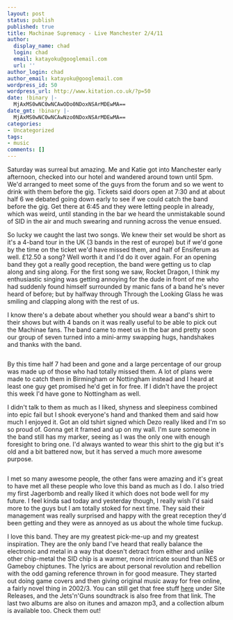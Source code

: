 ```yaml
---
layout: post
status: publish
published: true
title: Machinae Supremacy - Live Manchester 2/4/11
author:
  display_name: chad
  login: chad
  email: katayoku@googlemail.com
  url: ''
author_login: chad
author_email: katayoku@googlemail.com
wordpress_id: 50
wordpress_url: http://www.kitation.co.uk/?p=50
date: !binary |-
  MjAxMS0wNC0wNCAwODo0NDoxNSArMDEwMA==
date_gmt: !binary |-
  MjAxMS0wNC0wNCAwNzo0NDoxNSArMDEwMA==
categories:
- Uncategorized
tags:
- music
comments: []
---
```

<p>Saturday was surreal but amazing. Me and Katie got into Manchester early afternoon, checked into our hotel and wandered around town until 5pm. We'd arranged to meet some of the guys from the forum and so we went to drink with them before the gig. Tickets said doors open at 7:30 and at about half 6 we debated going down early to see if we could catch the band before the gig. Get there at 6:45 and they were letting people in already, which was weird, until standing in the bar we heard the unmistakable sound of SID in the air and much swearing and running across the venue ensued. </p>
<p>So lucky we caught the last two songs. We knew their set would be short as it's a 4-band tour in the UK (3 bands in the rest of europe) but if we'd gone by the time on the ticket we'd have missed them, and half of Ensiferum as well. £12.50 a song? Well worth it and I'd do it over again. For an opening band they got a really good reception, the band were getting us to clap along and sing along. For the first song we saw, Rocket Dragon, I think my enthusiastic singing was getting annoying for the dude in front of me who had suddenly found himself surrounded by manic fans of a band he's never heard of before; but by halfway through Through the Looking Glass he was smiling and clapping along with the rest of us. </p>
<p>I know there's a debate about whether you should wear a band's shirt to their shows but with 4 bands on it was really useful to be able to pick out the Machinae fans. The band came to meet us in the bar and pretty soon our group of seven turned into a mini-army swapping hugs, handshakes and thanks with the band.</p>
<p><img src="http://farm6.static.flickr.com/5229/5584534527_5276d41397.jpg" alt="" /></p>
<p> By this time half 7 had been and gone and a large percentage of our group was made up of those who had totally missed them. A lot of plans were made to catch them in Birmingham or Nottingham instead and I heard at least one guy get promised he'd get in for free. If I didn't have the project this week I'd have gone to Nottingham as well. </p>
<p>I didn't talk to them as much as I liked, shyness and sleepiness combined into epic fail but I shook everyone's hand and thanked them and said how much I enjoyed it. Got an old tshirt signed which Dezo really liked and I'm so so proud of. Gonna get it framed and up on my wall. I'm sure someone in the band still has my marker, seeing as I was the only one with enough foresight to bring one. I'd always wanted to wear this shirt to the gig but it's old and a bit battered now, but it has served a much more awesome purpose.</p>
<p><img src="http://farm6.static.flickr.com/5294/5584535523_696e280ef9.jpg" alt="" /></p>
<p>I met so many awesome people, the other fans were amazing and it's great to have met all these people who love this band as much as I do. I also tried my first Jagerbomb and really liked it which does not bode well for my future. I feel kinda sad today and yesterday though, I really wish I'd said more to the guys but I am totally stoked for next time. They said their management was really surprised and happy with the great reception they'd been getting and they were as annoyed as us about the whole time fuckup. </p>
<p>I love this band. They are my greatest pick-me-up and my greatest inspiration. They are the only band I've heard that really balance the electronic and metal in a way that doesn't detract from either and unlike other chip-metal the SID chip is a warmer, more intricate sound than NES or Gameboy chiptunes. The lyrics are about personal revolution and rebellion with the odd gaming reference thrown in for good measure. They started out doing game covers and then giving original music away for free online, a fairly novel thing in 2002/3. You can still get that free stuff <a href="http://machinaesupremacy.com/music/">here</a> under Site Releases, and the Jets'n'Guns soundtrack is also free from that link. The last two albums are also on itunes and amazon mp3, and a collection album is available too. Check them out!</p>
